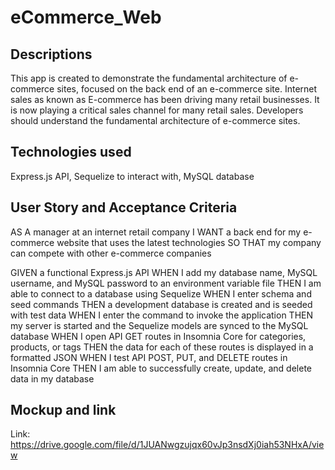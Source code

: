 # eCommerce_Web

## Descriptions
This app is created to demonstrate the fundamental architecture of e-commerce sites, focused on the back end of an e-commerce site.
Internet sales as known as E-commerce has been driving many retail businesses.  It is now playing a critical sales channel for many retail sales. Developers should understand the fundamental architecture of e-commerce sites.

## Technologies used
Express.js API,
Sequelize to interact with,
MySQL database

## User Story and Acceptance Criteria
AS A manager at an internet retail company
I WANT a back end for my e-commerce website that uses the latest technologies
SO THAT my company can compete with other e-commerce companies

GIVEN a functional Express.js API
WHEN I add my database name, MySQL username, and MySQL password to an environment variable file
THEN I am able to connect to a database using Sequelize
WHEN I enter schema and seed commands
THEN a development database is created and is seeded with test data
WHEN I enter the command to invoke the application
THEN my server is started and the Sequelize models are synced to the MySQL database
WHEN I open API GET routes in Insomnia Core for categories, products, or tags
THEN the data for each of these routes is displayed in a formatted JSON
WHEN I test API POST, PUT, and DELETE routes in Insomnia Core
THEN I am able to successfully create, update, and delete data in my database

## Mockup and link
Link: https://drive.google.com/file/d/1JUANwgzujqx60vJp3nsdXj0iah53NHxA/view




